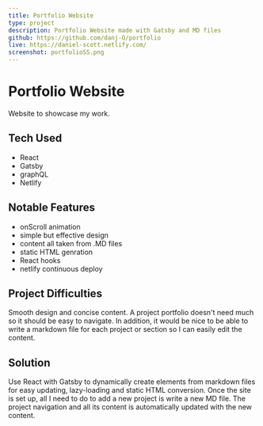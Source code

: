 ```yaml
---
title: Portfolio Website
type: project
description: Portfolio Website made with Gatsby and MD files
github: https://github.com/danj-O/portfolio
live: https://daniel-scott.netlify.com/
screenshot: portfolioSS.png
---
```

<div class="project-header">
  <h1> Portfolio Website </h1>
  <p>Website to showcase my work.</p>
</div>

<div class="list-section">
  <h2 class="tech-head">Tech Used</h2>
  <ul class='tech'>
    <li>React</li>
    <li>Gatsby</li>
    <li>graphQL</li>
    <li>Netlify</li>
  </ul>

</div>

<div class="list-section">
  <h2 class="feature-head">Notable Features</h2>
  <ul class='features'>
    <li>onScroll animation</li>
    <li>simple but effective design</li>
    <li>content all taken from .MD files</li>
    <li>static HTML genration</li>
    <li>React hooks</li>
    <li>netlify continuous deploy</li>
  </ul>
</div>

<div class="par-section">
  <h2>Project Difficulties</h2>
  <p>
    Smooth design and concise content.  A project portfolio doesn't need much so it should be easy to navigate.  In addition, it would be nice to be able to write a markdown file for each project or section so I can easily edit the content.
  </p> 
</div>

<div class="par-section">
  <h2>Solution</h2>
  <p>
    Use React with Gatsby to dynamically create elements from markdown files for easy updating, lazy-loading and static HTML conversion. Once the site is set up, all I need to do to add a new project is write a new MD file.  The project navigation and all its content is automatically updated with the new content.
  </p>
</div>
